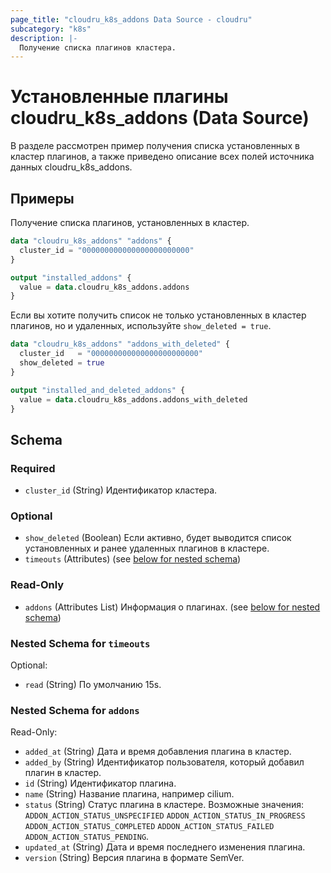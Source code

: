```yaml
---
page_title: "cloudru_k8s_addons Data Source - cloudru"
subcategory: "k8s"
description: |-
  Получение списка плагинов кластера.
---
```


# Установленные плагины cloudru_k8s_addons (Data Source)

В разделе рассмотрен пример получения списка установленных в кластер плагинов, а также приведено описание всех полей источника данных cloudru_k8s_addons.

## Примеры

Получение списка плагинов, установленных в кластер.

```terraform
data "cloudru_k8s_addons" "addons" {
  cluster_id = "000000000000000000000000"
}

output "installed_addons" {
  value = data.cloudru_k8s_addons.addons
}
```

Если вы хотите получить список не только установленных в кластер плагинов, но и удаленных, используйте `show_deleted = true`.

```terraform
data "cloudru_k8s_addons" "addons_with_deleted" {
  cluster_id   = "000000000000000000000000"
  show_deleted = true
}

output "installed_and_deleted_addons" {
  value = data.cloudru_k8s_addons.addons_with_deleted
}
```

<!-- schema generated by tfplugindocs -->
## Schema

### Required

- `cluster_id` (String) Идентификатор кластера.

### Optional

- `show_deleted` (Boolean) Если активно, будет выводится список установленных и ранее удаленных плагинов в кластере.
- `timeouts` (Attributes) (see [below for nested schema](#nestedatt--timeouts))

### Read-Only

- `addons` (Attributes List) Информация о плагинах. (see [below for nested schema](#nestedatt--addons))

<a id="nestedatt--timeouts"></a>
### Nested Schema for `timeouts`

Optional:

- `read` (String) По умолчанию 15s.


<a id="nestedatt--addons"></a>
### Nested Schema for `addons`

Read-Only:

- `added_at` (String) Дата и время добавления плагина в кластер.
- `added_by` (String) Идентификатор пользователя, который добавил плагин в кластер.
- `id` (String) Идентификатор плагина.
- `name` (String) Название плагина, например cilium.
- `status` (String) Статус плагина в кластере. Возможные значения: `ADDON_ACTION_STATUS_UNSPECIFIED` `ADDON_ACTION_STATUS_IN_PROGRESS` `ADDON_ACTION_STATUS_COMPLETED` `ADDON_ACTION_STATUS_FAILED` `ADDON_ACTION_STATUS_PENDING`.
- `updated_at` (String) Дата и время последнего изменения плагина.
- `version` (String) Версия плагина в формате SemVer.